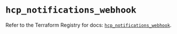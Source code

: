 # `hcp_notifications_webhook`

Refer to the Terraform Registry for docs: [`hcp_notifications_webhook`](https://registry.terraform.io/providers/hashicorp/hcp/0.94.1/docs/resources/notifications_webhook).
